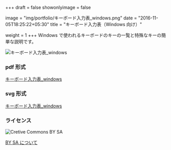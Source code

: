 +++
draft = false
showonlyimage = false

image = "img/portfolio/キーボード入力表_windows.png"
date = "2016-11-05T18:25:22+05:30"
title = "キーボード入力表（Windows 向け）"

weight = 1
+++
Windows で使われるキーボードのキーの一覧と特殊なキーの簡単な説明です。
<!--more-->

![キーボード入力表_windows](../../img/portfolio/キーボード入力表_windows.png "キーボード入力表_windows")

### pdf 形式
[キーボード入力表_windows](../../../キーボード入力表_windows.pdf "キーボード入力表_windows.pdf")


### svg 形式

[キーボード入力表_windows](../../../キーボード入力表_windows.svg "キーボード入力表_windows.svg")


### ライセンス
![Cretive Commons BY SA](https://komtmt.files.wordpress.com/2015/04/by-sa.png?w=300&h=105)

[BY SA について](https://creativecommons.org/licenses/by-sa/4.0/deed.ja)

